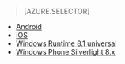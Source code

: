> [AZURE.SELECTOR]
- [Android](../articles/notification-hubs/notification-hubs-aspnet-backend-android-xplat-segmented-gcm-push-notification.md)
- [iOS](../articles/notification-hubs/notification-hubs-ios-xplat-segmented-apns-push-notification.md)
- [Windows Runtime 8.1 universal](../articles/notification-hubs/notification-hubs-windows-notification-dotnet-push-xplat-segmented-wns.md)
- [Windows Phone Silverlight 8.x](../articles/notification-hubs/notification-hubs-windows-phone-push-xplat-segmented-mpns-notification.md)

<!---HONumber=AcomDC_0907_2016-->